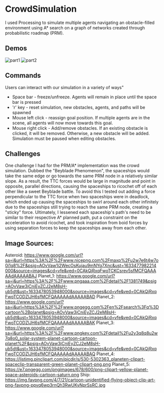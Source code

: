 # CrowdSimulation
I used Processing to simulate multiple agents navigating an obstacle-filled environment using A* search on a graph of networks created through probabilistic roadmap (PRM).

## Demos
![part1](https://user-images.githubusercontent.com/77593187/136684890-053cc9ee-abc5-4442-9d85-039ab7518a74.gif) ![part2](https://user-images.githubusercontent.com/77593187/136684893-95ff4eba-df2c-4689-8600-914b5f7b1073.gif)

## Commands
Users can interact with our simulation in a variety of ways"
* Space bar  -  freeze/unfreeze. Agents will remain in place until the space bar is pressed
* 'r' key - reset simulation, new obstacles, agents, and paths will be spawned
* Mouse left click - reassign goal position. If multiple agents are in the scene,  all agents will now move towards this goal. 
* Mouse right click - Add/remove obstacles. If an existing obstacle is clicked, it will be removed. Otherwise, a new obstacle will be added. Simulation must be paused when editing obstacles.

## Challenges
One challenge I had for the PRM/A* implementation was the crowd simulation. Dubbed the "Beyblade Phenomenon", the spaceships would take the same edge or go towards the same PRM node in a relatively similar slope. As a result, the TTC forces would be large in magnitude and point in opposite, parallel directions, causing the spaceships to ricochet off of each other like a sweet Beyblade battle. To avoid this I tested out adding a force perpendicular to the TTC force when two spaceships were in deadlock, which ended up causing the spaceships to swirl around each other infinitely due to the spaceships still trying to reach the same PRM node, creating a "sticky" force. Ultimately, I lessened each spaceship's path's need to be similar to their respective A* planned path, put a constraint on the acceleration to avoid ricochet, and took inspiration from boid forces by using separation forces to keep the spaceships away from each other. 

## Image Sources:
Asteroid: https://www.google.com/url?sa=i&url=https%3A%2F%2Fwww.nicepng.com%2Fmaxp%2Fu2w7e6t4w7o0i1q8%2F&psig=AOvVaw1i2WecOsKujau9mNYq7Xnc&ust=1633477982214000&source=images&cd=vfe&ved=0CAkQjRxqFwoTCKCsrev5sfMCFQAAAAAdAAAAABAJ
Planet_1: https://www.google.com/url?sa=i&url=https%3A%2F%2Fwww.pngaaa.com%2Fdetail%2F1381749&psig=AOvVaw3jCniEyZCJ2eM8sH-ub5dt&ust=1633478053948000&source=images&cd=vfe&ved=0CAkQjRxqFwoTCODZlJH6sfMCFQAAAAAdAAAAABAD 
Planet_2: https://www.google.com/url?sa=i&url=https%3A%2F%2Fwww.pngegg.com%2Fen%2Fsearch%3Fq%3Dcartoon%2Bplanet&psig=AOvVaw3jCniEyZCJ2eM8sH-ub5dt&ust=1633478053948000&source=images&cd=vfe&ved=0CAkQjRxqFwoTCODZlJH6sfMCFQAAAAAdAAAAABAK 
Planet_3: https://www.google.com/url?sa=i&url=https%3A%2F%2Fwww.pngkey.com%2Fdetail%2Fu2y3q8q8u2w7q8o0_solar-system-planet-cartoon-cartoon-planet%2F&psig=AOvVaw3jCniEyZCJ2eM8sH-ub5dt&ust=1633478053948000&source=images&cd=vfe&ved=0CAkQjRxqFwoTCODZlJH6sfMCFQAAAAAdAAAAABAQ 
Planet_4: https://listimg.pinclipart.com/picdir/s/530-5302363_planeten-clipart-spaceclip-transparent-green-planet-clipart-png.png 
Planet_5: https://e7.pngegg.com/pngimages/678/600/png-clipart-yellow-planet-space-asteroids-cartoon-saturn.png 
Ship: https://img.favpng.com/4/7/21/cartoon-unidentified-flying-object-clip-art-png-favpng-ppvq6wp3rnQh3RwUKyNprSsRC.jpg 
